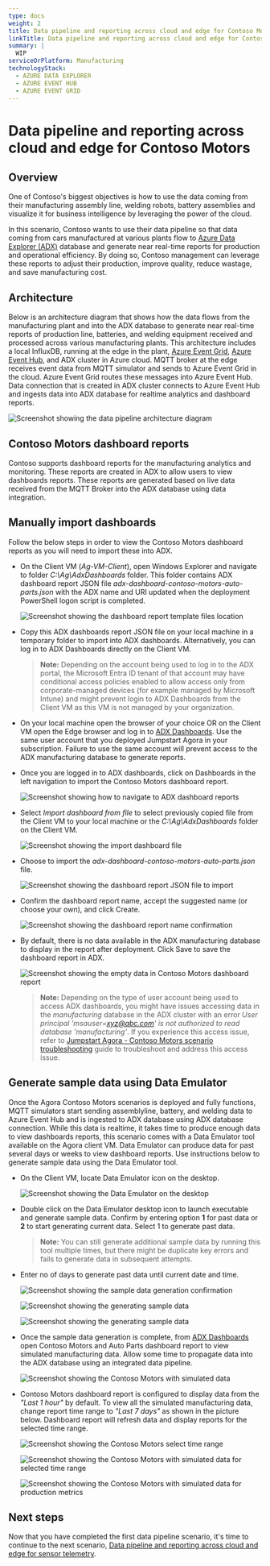 ```yaml
---
type: docs
weight: 2
title: Data pipeline and reporting across cloud and edge for Contoso Motors
linkTitle: Data pipeline and reporting across cloud and edge for Contoso Motors
summary: |
  WIP
serviceOrPlatform: Manufacturing
technologyStack:
  - AZURE DATA EXPLORER
  - AZURE EVENT HUB
  - AZURE EVENT GRID
---
```


# Data pipeline and reporting across cloud and edge for Contoso Motors

## Overview

One of Contoso's biggest objectives is how to use the data coming from their manufacturing assembly line, welding robots, battery assemblies and visualize it for business intelligence by leveraging the power of the cloud.

In this scenario, Contoso wants to use their data pipeline so that data coming from cars manufactured at various plants flow to [Azure Data Explorer (ADX)](https://learn.microsoft.com/azure/data-explorer/data-explorer-overview) database and generate near real-time reports for production and operational efficiency. By doing so, Contoso management can leverage these reports to adjust their production, improve quality, reduce wastage, and save manufacturing cost.

## Architecture

Below is an architecture diagram that shows how the data flows from the manufacturing plant and into the ADX database to generate near real-time reports of production line, batteries, and welding equipment received and processed across various manufacturing plants. This architecture includes a local InfluxDB, running at the edge in the plant, [Azure Event Grid](https://learn.microsoft.com/en-us/azure/event-grid/overview), [Azure Event Hub](https://learn.microsoft.com/en-us/azure/event-hubs/event-hubs-about), and ADX cluster in Azure cloud. MQTT broker at the edge receives event data from MQTT simulator and sends to Azure Event Grid in the cloud. Azure Event Grid routes these messages into Azure Event Hub. Data connection that is created in ADX cluster connects to Azure Event Hub and ingests data into ADX database for realtime analytics and dashboard reports.

![Screenshot showing the data pipeline architecture diagram](./img/contoso_motors-datapipeline_architecture.png)

## Contoso Motors dashboard reports

Contoso supports dashboard reports for the manufacturing analytics and monitoring. These reports are created in ADX to allow users to view dashboards reports. These reports are generated based on live data received from the MQTT Broker into the ADX database using data integration.

## Manually import dashboards


Follow the below steps in order to view the Contoso Motors dashboard reports as you will need to import these into ADX.

- On the Client VM (_Ag-VM-Client_), open Windows Explorer and navigate to folder _C:\Ag\AdxDashboards_ folder. This folder contains ADX dashboard report JSON file _adx-dashboard-contoso-motors-auto-parts.json_ with the ADX name and URI updated when the deployment PowerShell logon script is completed.

  ![Screenshot showing the dashboard report template files location](./img/adx_dashboard_report_files.png)

- Copy this ADX dashboards report JSON file on your local machine in a temporary folder to import into ADX dashboards. Alternatively, you can log in to ADX Dashboards directly on the Client VM.

  > **Note:** Depending on the account being used to log in to the ADX portal, the Microsoft Entra ID tenant of that account may have conditional access policies enabled to allow access only from corporate-managed devices (for example managed by Microsoft Intune) and might prevent login to ADX Dashboards from the Client VM as this VM is not managed by your organization.

- On your local machine open the browser of your choice OR on the Client VM open the Edge browser and log in to [ADX Dashboards](https://dataexplorer.azure.com/). Use the same user account that you deployed Jumpstart Agora in your subscription. Failure to use the same account will prevent access to the ADX manufacturing database to generate reports.

- Once you are logged in to ADX dashboards, click on Dashboards in the left navigation to import the Contoso Motors dashboard report.

  ![Screenshot showing how to navigate to ADX dashboard reports](./img/adx_view_dashboards.png)

- Select _Import dashboard from file_ to select previously copied file from the Client VM to your local machine or the _C:\Ag\AdxDashboards_ folder on the Client VM.

  ![Screenshot showing the import dashboard file](./img/adx_import_dashboard_file.png)

- Choose to import the _adx-dashboard-contoso-motors-auto-parts.json_ file.

  ![Screenshot showing the dashboard report JSON file to import](./img/adx_select_dashboard_file.png)

- Confirm the dashboard report name, accept the suggested name (or choose your own), and click Create.

  ![Screenshot showing the dashboard report name confirmation](./img/adx_confirm_dashboard_report_name.png)

- By default, there is no data available in the ADX manufacturing database to display in the report after deployment. Click Save to save the dashboard report in ADX.

  ![Screenshot showing the empty data in Contoso Motors dashboard report](./img/adx_manufacturing_report_empty_data.png)

  > **Note:** Depending on the type of user account being used to access ADX dashboards, you might have issues accessing data in the _manufacturing_ database in the ADX cluster with an error _User principal 'msauser=xyz@abc.com' is not authorized to read database 'manufacturing'_. If you experience this access issue, refer to [Jumpstart Agora - Contoso Motors scenario troubleshooting](../troubleshooting/#user-principal-is-not-authorized-to-read-database-manufacturing) guide to troubleshoot and address this access issue.

## Generate sample data using Data Emulator

Once the Agora Contoso Motors scenarios is deployed and fully functions, MQTT simulators start sending assemblyline, battery, and welding data to Azure Event Hub and is ingested to ADX database using ADX database connection. While this data is realtime, it takes time to produce enough data to view dashboards reports, this scenario comes with a Data Emulator tool available on the Agora client VM. Data Emulator can produce data for past several days or weeks to view dashboard reports. Use instructions below to generate sample data using the Data Emulator tool.

- On the Client VM, locate Data Emulator icon on the desktop.

  ![Screenshot showing the Data Emulator on the desktop](./img/locate_data_emulator_desktop.png)

- Double click on the Data Emulator desktop icon to launch executable and generate sample data. Confirm by entering option **1** for past data or **2** to start generating current data. Select 1 to generate past data.

  > **Note:** You can still generate additional sample data by running this tool multiple times, but there might be duplicate key errors and fails to generate data in subsequent attempts.

- Enter no of days to generate past data until current date and time.

  ![Screenshot showing the sample data generation confirmation](./img/confirm_sample_data_generation.png)

  ![Screenshot showing the generating sample data](./img/confirm_sample_data_past_days.png)

  ![Screenshot showing the generating sample data](./img/sample_data_generation.png)

- Once the sample data generation is complete, from [ADX Dashboards](https://dataexplorer.azure.com/) open Contoso Motors and Auto Parts dashboard report to view simulated manufacturing data. Allow some time to propagate data into the ADX database using an integrated data pipeline.

  ![Screenshot showing the Contoso Motors with simulated data](./img/adx_contoso_motors_with_simulated_data.png)

- Contoso Motors dashboard report is configured to display data from the _"Last 1 hour"_ by default. To view all the simulated manufacturing data, change report time range to _"Last 7 days"_ as shown in the picture below. Dashboard report will refresh data and display reports for the selected time range.

  ![Screenshot showing the Contoso Motors select time range](./img/adx_contoso_motors_report_select_timerange.png)

  ![Screenshot showing the Contoso Motors with simulated data for selected time range](./img/adx_contoso_motors_with_simulated_data_selected_timerange.png)

  ![Screenshot showing the Contoso Motors with simulated data for production metrics](./img/adx_contoso_motors_production_metrics.png)

## Next steps

Now that you have completed the first data pipeline scenario, it's time to continue to the next scenario, [Data pipeline and reporting across cloud and edge for sensor telemetry](../freezer_monitor/).
